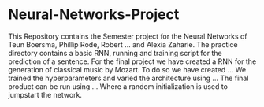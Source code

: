 # Neural-Networks-Project
This Repository contains the Semester project for the Neural Networks of Teun Boersma, Phillip Rode, Robert ... and Alexia Zaharie. The practice directory contains a basic RNN, running and training script for the prediction of a sentence. For the final project we have created a RNN for the generation of classical music by Mozart. To do so we have created ... We trained the hyperparameters and varied the architecture using ... The final product can be run using ... Where a random initialization is used to jumpstart the network.